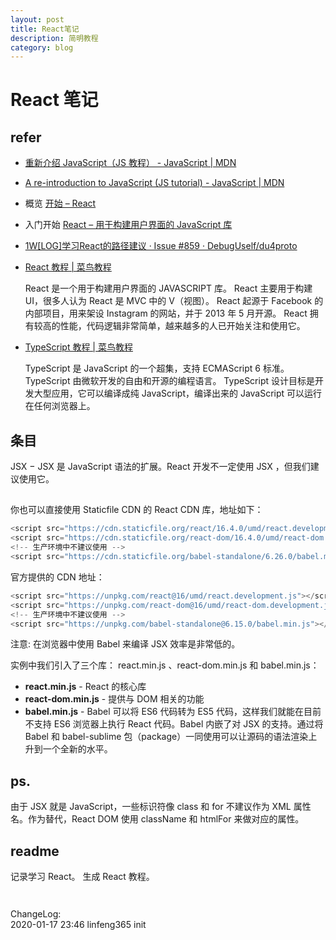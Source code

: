 ```yaml
---
layout: post
title: React笔记
description: 简明教程
category: blog
---
```



# React 笔记



## refer


* [重新介绍 JavaScript（JS 教程） - JavaScript | MDN](https://developer.mozilla.org/zh-CN/docs/Web/JavaScript/A_re-introduction_to_JavaScript)
* [A re-introduction to JavaScript (JS tutorial) - JavaScript | MDN](https://developer.mozilla.org/en-US/docs/Web/JavaScript/A_re-introduction_to_JavaScript)
* 概览 [开始 – React](https://react.docschina.org/docs/getting-started.html)
* 入门开始 [React – 用于构建用户界面的 JavaScript 库](https://react.docschina.org/)
* [1W[LOG]学习React的路径建议 · Issue #859 · DebugUself/du4proto](https://github.com/DebugUself/du4proto/issues/859)



* [React 教程 | 菜鸟教程](https://www.runoob.com/react/react-tutorial.html)

	React 是一个用于构建用户界面的 JAVASCRIPT 库。
	React 主要用于构建UI，很多人认为 React 是 MVC 中的 V（视图）。
	React 起源于 Facebook 的内部项目，用来架设 Instagram 的网站，并于 2013 年 5 月开源。
	React 拥有较高的性能，代码逻辑非常简单，越来越多的人已开始关注和使用它。



* [TypeScript 教程 | 菜鸟教程](https://www.runoob.com/typescript/ts-tutorial.html)

	TypeScript 是 JavaScript 的一个超集，支持 ECMAScript 6 标准。
	TypeScript 由微软开发的自由和开源的编程语言。
	TypeScript 设计目标是开发大型应用，它可以编译成纯 JavaScript，编译出来的 JavaScript 可以运行在任何浏览器上。


## 条目

JSX − JSX 是 JavaScript 语法的扩展。React 开发不一定使用 JSX ，但我们建议使用它。


##

你也可以直接使用 Staticfile CDN 的 React CDN 库，地址如下：
```js
<script src="https://cdn.staticfile.org/react/16.4.0/umd/react.development.js"></script>
<script src="https://cdn.staticfile.org/react-dom/16.4.0/umd/react-dom.development.js"></script>
<!-- 生产环境中不建议使用 -->
<script src="https://cdn.staticfile.org/babel-standalone/6.26.0/babel.min.js"></script>
```
官方提供的 CDN 地址：
```js
<script src="https://unpkg.com/react@16/umd/react.development.js"></script>
<script src="https://unpkg.com/react-dom@16/umd/react-dom.development.js"></script>
<!-- 生产环境中不建议使用 -->
<script src="https://unpkg.com/babel-standalone@6.15.0/babel.min.js"></script>
```
注意: 在浏览器中使用 Babel 来编译 JSX 效率是非常低的。

实例中我们引入了三个库： react.min.js 、react-dom.min.js 和 babel.min.js：

  * **react.min.js** - React 的核心库
  * **react-dom.min.js** - 提供与 DOM 相关的功能
  * **babel.min.js** - Babel 可以将 ES6 代码转为 ES5 代码，这样我们就能在目前不支持 ES6 浏览器上执行 React 代码。Babel 内嵌了对 JSX 的支持。通过将 Babel 和 babel-sublime 包（package）一同使用可以让源码的语法渲染上升到一个全新的水平。

## ps.

由于 JSX 就是 JavaScript，一些标识符像 class 和 for 不建议作为 XML 属性名。作为替代，React DOM 使用 className 和 htmlFor 来做对应的属性。


## readme

记录学习 React。
生成 React 教程。


```


```

ChangeLog:  
2020-01-17 23:46 linfeng365 init  


